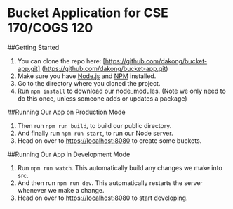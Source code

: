 # Bucket Application for CSE 170/COGS 120

##Getting Started
1. You can clone the repo here: [https://github.com/dakong/bucket-app.git] (https://github.com/dakong/bucket-app.git)
2. Make sure you have [Node.js](http://nodejs.org/) and [NPM](https://npmjs.com) installed.
3. Go to the directory where you cloned the project.
4. Run `npm install` to download our node_modules. (Note we only need to do this once, unless someone adds or updates a package)

##Running Our App on Production Mode
1. Then run `npm run build`, to build our public directory.
2. And finally run `npm run start`, to run our Node server.
3. Head on over to [https://localhost:8080](https://localhost:8080) to create some buckets.

##Running Our App in Development Mode
1. Run `npm run watch`. This automatically build any changes we make into src.
2. And then run `npm run dev`. This automatically restarts the server whenever we make a change.
3. Head on over to [https://localhost:8080](https://localhost:8080) to start developing.
